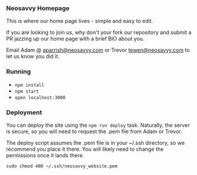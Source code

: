 ### Neosavvy Homepage

This is where our home page lives - simple and easy to edit. 

If you are looking to join us, why don't your fork our repository and submit a PR jazzing up our home page with 
a brief BIO about you. 

Email Adam @ aparrish@neosavvy.com or Trevor tewen@neosavvy.com to let us know you did it. 

### Running

* `npm install`
* `npm start`
* `open localhost:3000`

### Deployment

You can deploy the site using the ```npm run deploy``` task. Naturally, the server is secure, so you will need to request the .pem file from Adam or Trevor.

The deploy script assumes the .pem file is in your ~/.ssh directory, so we recommend you place it there. You will likely need to change the permissions once it lands there.

```
sudo chmod 400 ~/.ssh/neosavvy_website.pem
```